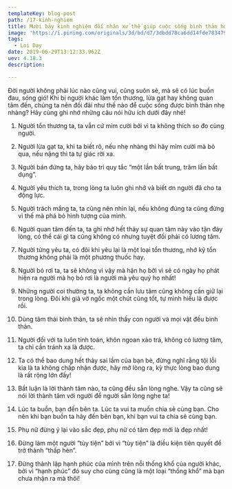 ```yaml
---
templateKey: blog-post
path: /17-kinh-nghiem
title: Mười bảy kinh nghiệm đối nhân xử thế giúp cuộc sống bình thản hơn
image: 'https://i.pinimg.com/originals/3d/bd/d7/3dbdd78ca6dd14fde783479ee794c7f2.jpg' 
tags:
  - Loi Day
date: 2019-06-29T13:12:33.962Z
uev: 4.18.3
description:

---
```


Đời người không phải lúc nào cũng vui, cũng suôn sẻ, mà sẽ có lúc buồn đau, sóng gió! Khi bị người khác làm tổn thương, lừa gạt hay không quan tâm đến, chúng ta nên đối đãi như thế nào để cuộc sống được bình thản nhẹ nhàng? Hãy cùng ghi nhớ những câu nói hữu ích dưới đây nhé!

1. Người tổn thương ta, ta vẫn cứ mỉm cười bởi vì ta không thích so đo cùng người.

2. Người lừa gạt ta, khi ta biết rõ, nếu nhẹ nhàng thì hãy mỉm cười mà bỏ qua, nếu nặng thì ta tự giác rời xa.

3. Người bán đứng ta, hãy bảo trì quy tắc “một lần bất trung, trăm lần bất dụng”.

4. Người yêu thích ta, trong lòng ta luôn ghi nhớ và biết ơn người đã cho ta động lực.

5. Người trách mắng ta, ta cũng nên nhìn lại, nếu không đúng ta cũng đừng vì thế mà phá bỏ hình tượng của mình.

6. Người quan tâm đến ta, ta ghi nhớ hết thảy sự quan tâm này vào tận đáy lòng, có thể cái gì ta cũng không có nhưng tuyệt đối phải có lương tâm.

7. Người từng yêu ta, có đôi khi yêu lại là một loại tổn thương, nhớ kỹ tổn thương không phải là một phương thuốc hay.

8. Người bỏ rơi ta, ta sẽ không vì vậy mà hận họ bởi vì sẽ có ngày họ phát hiện ra người mà họ bỏ rơi là người mà yêu quý họ nhất!

9. Những người coi thường ta, ta không cần lưu tâm cũng không cần giữ lại trong lòng. Đôi khi giả vờ ngốc một chút cũng tốt, tự mình hiểu là được rồi.

10. Dùng tâm thái bình thản, ta sẽ nhìn thấy con người và mọi vật đều bình thản.

11. Người đối với ta luôn tính toán, khôn ngoan xảo trá, không có lương tâm, ta chỉ cần tránh xa là được.

12. Ta có thể bao dung hết thảy sai lầm của bạn bè, đừng nghĩ rằng tội lỗi kia là ta không chấp nhận được, hãy mở lòng ra, kỳ thực lòng bao dung là rất rộng lớn đấy!

13. Bất luận là lời thành tâm nào, ta cũng đều sẵn lòng nghe. Vậy ta cũng sẽ nói lời thành tâm với người để người sẵn lòng nghe ta!

14. Lúc ta buồn, bạn đến bên ta. Lúc ta vui ta muốn chia sẻ cùng bạn. Cho nên khi bạn buồn ta hãy đến bên bạn, khi bạn vui ta chia sẻ cùng bạn.

15. Phụ nữ đừng ỷ lại vào sắc đẹp, phụ nữ có tâm đẹp mới là đẹp nhất!

16. Đừng làm một người “tùy tiện” bởi vì “tùy tiện” là điều kiện tiên quyết để trở thành “thấp hèn”.

17. Đừng thành lập hạnh phúc của mình trên nỗi thống khổ của người khác, bởi vì “hạnh phúc” đó suy cho cùng cũng là một loại “thống khổ” mà bạn chưa nhận ra mà thôi!